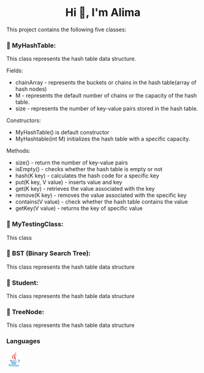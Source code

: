 
<h1 align="center">Hi 👋, I'm Alima</h1>

This project contains the following five classes:
<h3 align ="left"> 🚀 MyHashTable: </h3> This class represents the hash table data structure. 


Fields: 
- chainArray - represents the buckets or chains in the hash table(array of hash nodes)
- M - represents the default number of chains or the capacity of the hash table.
- size - represents the number of key-value pairs stored in the hash table.

Constructors:
- MyHashTable() is default constructor
- MyHashtable(int M) initializes the hash table with a specific capacity.

Methods:
- size() - return the number of key-value pairs
- isEmpty() - checks whether the hash table is empty or not
- hash(K key) - calculates the hash code for a specific key
- put(K key, V value) - inserts value and key
- get(K key) - retrieves the value associated with the key
- remove(K key) - removes the value associated with the specific key
- contains(V value) - check whether the hash table contains the value
- getKey(V value) - returns the key of specific value


<h3 align= "left"> 🚀 MyTestingClass: </h3> This class
<h3 align ="left"> 🚀 BST (Binary Search Tree): </h3> This class represents the hash table data structure 
<h3 align ="left"> 🚀 Student: </h3>  This class represents the hash table data structure
<h3 align ="left"> 🚀 TreeNode: </h3>  This class represents the hash table data structure 
<p align="left">
</p>

<h3 align="left">Languages</h3>
<p align="left"> <a href="https://www.java.com" target="_blank" rel="noreferrer"> <img src="https://raw.githubusercontent.com/devicons/devicon/master/icons/java/java-original.svg" alt="java" width="40" height="40"/> </a> </p>
